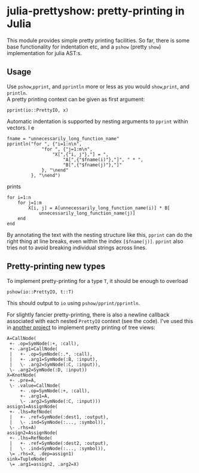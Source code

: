 julia-prettyshow: pretty-printing in Julia
==========================================

This module provides simple pretty printing facilities.
So far, there is some base functionality for indentation etc,
and a `pshow` (pretty `show`) implementation for julia AST:s.

Usage
-----

Use `pshow`,`pprint`, and `pprintln` more or less as you would `show`,`print`, and `println`.   
A pretty printing context can be given as first argument:

    pprint(io::PrettyIO, x)

Automatic indentation is supported by nesting arguments to `pprint` within vectors. I e

    fname = "unnecessarily_long_function_name"
    pprintln("for ", {"i=1:n\n", 
                 "for ", {"j=1:m\n",
                     "X[",{"i, j"},"] = ",
                         "A[",{"$fname(i)"},"]", " * ",
                         "B[",{"$fname(j)"},"]"
                 }, "\nend"
             }, "\nend")

prints

    for i=1:n
        for j=1:m
            X[i, j] = A[unnecessarily_long_function_name(i)] * B[
                unnecessarily_long_function_name(j)]
        end
    end

By annotating the text with the nesting structure like this,
`pprint` can do the right
thing at line breaks, even within the index `[$fname(j)]`.
`pprint` also tries not to avoid breaking individual strings across lines.

Pretty-printing new types
-------------------------
To implement pretty-printing for a type `T`, it should be enough to overload

    pshow(io::PrettyIO, t::T)

This should output to `io` using `pshow/pprint/pprintln`.

For slightly fancier pretty-printing,
there is also a newline callback associated with each nested
`PrettyIO` context (see the code). I've used this in 
[another project](http://github.com/toivoh/julia-kernels)
to implement pretty printing of tree views:

    A=CallNode(
     +- .op=SymNode(:+, :call), 
     +- .arg1=CallNode(
     |   +- .op=SymNode(:.*, :call), 
     |   +- .arg1=SymNode(:B, :input), 
     |   \- .arg2=SymNode(:C, :input)), 
     \- .arg2=SymNode(:D, :input))
    X=KnotNode(
     +- .pre=A, 
     \- .value=CallNode(
         +- .op=SymNode(:+, :call), 
         +- .arg1=A, 
         \- .arg2=SymNode(:C, :input)))
    assign1=AssignNode(
     +- .lhs=RefNode(
     |   +- .ref=SymNode(:dest1, :output), 
     |   \- .ind=SymNode(:..., :symbol)), 
     \- .rhs=A)
    assign2=AssignNode(
     +- .lhs=RefNode(
     |   +- .ref=SymNode(:dest2, :output), 
     |   \- .ind=SymNode(:..., :symbol)), 
     \= .rhs=X, .dep=assign1)
    sink=TupleNode(
     \= .arg1=assign2, .arg2=X)
